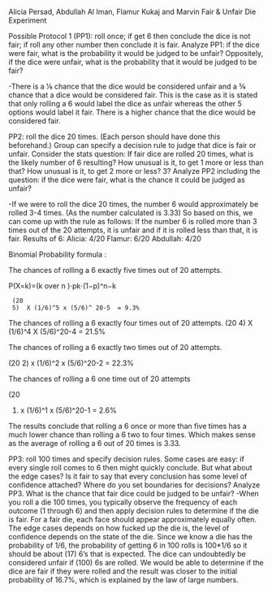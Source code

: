 Alicia Persad, Abdullah Al Iman, Flamur Kukaj and Marvin 
Fair & Unfair Die Experiment

Possible Protocol 1 (PP1): roll once; if get 6 then conclude the dice is not fair; if roll any other number then conclude it is fair. Analyze PP1: 
if the dice were fair, what is the probability it would be judged to be unfair? Oppositely, if the dice were unfair, what is the probability that it would be judged to be fair?

-There is a ⅙ chance that the dice would be considered unfair and a ⅚ chance that a dice would be considered fair. This is the case as it is stated that only rolling a 6 would label the dice as unfair whereas the other 5 options would label it fair. There is a higher chance that the dice would be considered fair.

PP2: roll the dice 20 times. (Each person should have done this beforehand.) Group can specify a decision rule to judge that dice is fair or unfair. Consider the stats question:
 If fair dice are rolled 20 times, what is the likely number of 6 resulting? How unusual is it, to get 1 more or less than that? How unusual is it, to get 2 more or less? 3? Analyze PP2 including the question: if the dice were fair, what is the chance it could be judged as unfair?


-If we were to roll the dice 20 times, the number 6 would approximately be rolled 3-4 times. (As the number calculated is 3.33)  So based on this, we can come up with the rule as follows: If the number 6 is rolled more than 3 times out of the 20 attempts, it is unfair and if it is rolled less than that, it is fair. 
Results of 6:
Alicia: 4/20
Flamur: 6/20
Abdullah: 4/20


Binomial Probability formula : 

The chances of rolling a 6 exactly five times out of 20 attempts.

P(X=k)=(k over n ​)⋅pk⋅(1−p)^n−k 

     (20
     5)  X (1/6)^5 x (5/6)^ 20-5  = 9.3% 

The chances of rolling a 6 exactly four times out of 20 attempts.
    (20
      4)  X (1/6)^4 X (5/6)^20-4 = 21.5%



The chances of rolling a 6 exactly two times out of 20 attempts.

(20
   2)  x (1/6)^2 x (5/6)^20-2 = 22.3%

The chances of rolling a 6 one time out of 20 attempts 

(20
   1)  x (1/6)^1 x (5/6)^20-1 = 2.6%

The results conclude that rolling a 6 once or more than five times has a much lower chance than rolling a 6 two to four times. Which makes sense as the average of rolling a 6 out of 20 times is 3.33.


PP3: roll 100 times and specify decision rules. Some cases are easy: if every single roll comes to 6 then might quickly conclude. But what about the edge cases? Is it fair to say that every conclusion has some level of confidence attached? Where do you set boundaries for decisions? Analyze PP3. What is the chance that fair dice could be judged to be unfair?
-When you roll a die 100 times, you typically observe the frequency of each outcome (1 through 6) and then apply decision rules to determine if the die is fair. For a fair die, each face should appear approximately equally often. The edge cases depends on how fucked up the die is, the level of confidence depends on the state of the die. Since we know a die has the probability of 1/6, the probability of getting 6 in 100 rolls is 100*1/6 so it should be about (17) 6’s that is expected. The dice can undoubtedly be considered unfair if (100) 6s are rolled. We would be able to determine if the dice are fair if they were rolled and the result was closer to the initial probability of 16.7%, which is explained by the law of large numbers.
